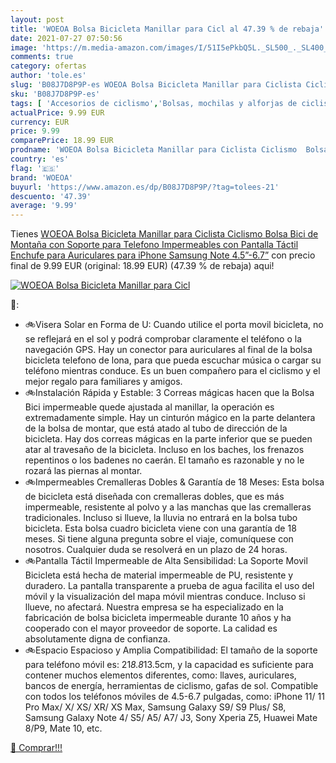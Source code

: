 ```yaml
---
layout: post
title: 'WOEOA Bolsa Bicicleta Manillar para Cicl al 47.39 % de rebaja'
date: 2021-07-27 07:50:56
image: 'https://m.media-amazon.com/images/I/51I5ePkbQ5L._SL500_._SL400_.jpg'
comments: true
category: ofertas
author: 'tole.es'
slug: 'B08J7D8P9P-es WOEOA Bolsa Bicicleta Manillar para Ciclista Ciclismo...'
sku: 'B08J7D8P9P-es'
tags: [ 'Accesorios de ciclismo','Bolsas, mochilas y alforjas de ciclismo','Ciclismo','Deportes y aire libre','Portabicicletas','Ropa y equipo para deportes','iphone','woeoa', ]
actualPrice: 9.99 EUR
currency: EUR
price: 9.99
comparePrice: 18.99 EUR
prodname: 'WOEOA Bolsa Bicicleta Manillar para Ciclista Ciclismo  Bolsa Bici de Montaña con Soporte para Telefono Impermeables con Pantalla Táctil Enchufe para Auriculares para iPhone Samsung Note 4.5”-6.7”'
country: 'es'
flag: '🇪🇸'
brand: 'WOEOA'
buyurl: 'https://www.amazon.es/dp/B08J7D8P9P/?tag=tolees-21'
descuento: '47.39'
average: '9.99'
---
```


Tienes [WOEOA Bolsa Bicicleta Manillar para Ciclista Ciclismo  Bolsa Bici de Montaña con Soporte para Telefono Impermeables con Pantalla Táctil Enchufe para Auriculares para iPhone Samsung Note 4.5”-6.7”](https://www.amazon.es/dp/B08J7D8P9P/?tag=tolees-21) con precio final de  9.99 EUR (original: 18.99 EUR) (47.39 %  de rebaja) aqui!

[![WOEOA Bolsa Bicicleta Manillar para Cicl](https://m.media-amazon.com/images/I/51I5ePkbQ5L._SL500_._SL400_.jpg)](https://www.amazon.es/dp/B08J7D8P9P/?tag=tolees-21)

🔎:

- 🚲Visera Solar en Forma de U: Cuando utilice el porta movil bicicleta, no se reflejará en el sol y podrá comprobar claramente el teléfono o la navegación GPS. Hay un conector para auriculares al final de la bolsa bicicleta telefono de lona, para que pueda escuchar música o cargar su teléfono mientras conduce. Es un buen compañero para el ciclismo y el mejor regalo para familiares y amigos.
- 🚲Instalación Rápida y Estable: 3 Correas mágicas hacen que la Bolsa Bici impermeable quede ajustada al manillar, la operación es extremadamente simple. Hay un cinturón mágico en la parte delantera de la bolsa de montar, que está atado al tubo de dirección de la bicicleta. Hay dos correas mágicas en la parte inferior que se pueden atar al travesaño de la bicicleta. Incluso en los baches, los frenazos repentinos o los badenes no caerán. El tamaño es razonable y no le rozará las piernas al montar.
- 🚲Impermeables Cremalleras Dobles & Garantía de 18 Meses: Esta bolsa de bicicleta está diseñada con cremalleras dobles, que es más impermeable, resistente al polvo y a las manchas que las cremalleras tradicionales. Incluso si llueve, la lluvia no entrará en la bolsa tubo bicicleta. Esta bolsa cuadro bicicleta viene con una garantía de 18 meses. Si tiene alguna pregunta sobre el viaje, comuníquese con nosotros. Cualquier duda se resolverá en un plazo de 24 horas.
- 🚲Pantalla Táctil Impermeable de Alta Sensibilidad: La Soporte Movil Bicicleta está hecha de material impermeable de PU, resistente y duradero. La pantalla transparente a prueba de agua facilita el uso del móvil y la visualización del mapa móvil mientras conduce. Incluso si llueve, no afectará. Nuestra empresa se ha especializado en la fabricación de bolsa bicicleta impermeable durante 10 años y ha cooperado con el mayor proveedor de soporte. La calidad es absolutamente digna de confianza.
- 🚲Espacio Espacioso y Amplia Compatibilidad: El tamaño de la soporte para teléfono móvil es: 21*8.8*13.5cm, y la capacidad es suficiente para contener muchos elementos diferentes, como: llaves, auriculares, bancos de energía, herramientas de ciclismo, gafas de sol. Compatible con todos los teléfonos móviles de 4.5-6.7 pulgadas, como: iPhone 11/ 11 Pro Max/ X/ XS/ XR/ XS Max, Samsung Galaxy S9/ S9 Plus/ S8, Samsung Galaxy Note 4/ S5/ A5/ A7/ J3, Sony Xperia Z5, Huawei Mate 8/P9, Mate 10, etc.

[🛒 Comprar!!!](https://www.amazon.es/dp/B08J7D8P9P/?tag=tolees-21)

